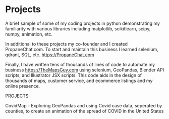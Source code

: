 # Projects

A brief sample of some of my coding projects in python demonstrating my familiarity with various libraries including matplotlib, scikitlearn, scipy, numpy, animation, etc.

In additional to these projects my co-founder and I created PropaneChat.com. To start and maintain this business I learned selenium, qdrant, SQL, etc. https://PropaneChat.com

Finally, I have written tens of thousands of lines of code to automate my business https://TheMapsGuy.com using selenium, GeoPandas, Blender API scripts, and Illustrator JSX scripts. This code aids in the design of thousands of maps, customer service, and ecommerce listings and my online presence.

PROJECTS:

CovidMap - Exploring GeoPandas and using Covid case data, seperated by counties, to create an animation of the spread of COVID in the United States
